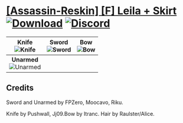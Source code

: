 # [\[Assassin-Reskin\] \[F\] Leila + Skirt](https://github.com/Klokinator/FE-Repo/tree/main/Battle%20Animations/Infantry%20-%20(Swd)%20Thieves,%20Rogues,%20Assassins/%5BAssassin-Reskin%5D%20%5BF%5D%20Leila%20%2B%20Skirt) [![Download](https://img.shields.io/badge/Download--red?style=social&logo=github)](https://minhaskamal.github.io/DownGit/#/home?url=https://github.com/Klokinator/FE-Repo/tree/main/Battle%20Animations/Infantry%20-%20(Swd)%20Thieves,%20Rogues,%20Assassins/%5BAssassin-Reskin%5D%20%5BF%5D%20Leila%20%2B%20Skirt) [![Discord](https://img.shields.io/badge/Discord--blue?style=social&logo=discord)](https://discord.gg/C7VNGnyTPA)

| <b>Knife</b><br/><img alt="Knife" src="https://raw.githubusercontent.com/Klokinator/FE-Repo/main/Battle%20Animations/Infantry%20-%20(Swd)%20Thieves,%20Rogues,%20Assassins/%5BAssassin-Reskin%5D%20%5BF%5D%20Leila%20+%20Skirt/1.%20Knife/Knife.gif"/> | <b>Sword</b><br/><img alt="Sword" src="https://raw.githubusercontent.com/Klokinator/FE-Repo/main/Battle%20Animations/Infantry%20-%20(Swd)%20Thieves,%20Rogues,%20Assassins/%5BAssassin-Reskin%5D%20%5BF%5D%20Leila%20+%20Skirt/1.%20Sword/Sword.gif"/> | <b>Bow</b><br/><img alt="Bow" src="https://raw.githubusercontent.com/Klokinator/FE-Repo/main/Battle%20Animations/Infantry%20-%20(Swd)%20Thieves,%20Rogues,%20Assassins/%5BAssassin-Reskin%5D%20%5BF%5D%20Leila%20+%20Skirt/5.%20Bow/Bow.gif"/> |
| :---: | :---: | :---: |
| <b>Unarmed</b><br/><img alt="Unarmed" src="https://raw.githubusercontent.com/Klokinator/FE-Repo/main/Battle%20Animations/Infantry%20-%20(Swd)%20Thieves,%20Rogues,%20Assassins/%5BAssassin-Reskin%5D%20%5BF%5D%20Leila%20+%20Skirt/8.%20Unarmed/Unarmed.gif"/> |

## Credits

Sword and Unarmed by FPZero, Moocavo, Riku.

Knife by Pushwall, Jj09.Bow by Itranc. Hair by Raulster/Alice.


